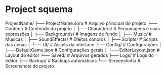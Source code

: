 # Project squema

ProjectName/
├── ProjectName.sora # Arquivo principal do projeto
├── Content/ # Conteúdo do projeto
│ ├── Characters/ # Personagens e suas expressões
│ ├── Backgrounds/ # Imagens de fundo
│ ├── Music/ # Músicas
│ ├── SoundEffects/ # Efeitos sonoros
│ ├── Scripts/ # Scripts das cenas
│ └── UI/ # Assets da interface
├── Config/ # Configurações
│ ├── DefaultGame.json # Configurações gerais
│ └── EditorLayout.json # Layout do editor
└── Saved/ # Arquivos gerados
├── Logs/ # Logs do editor
├── Backup/ # Backups automáticos
└── Screenshots/ # Screenshots do projeto
